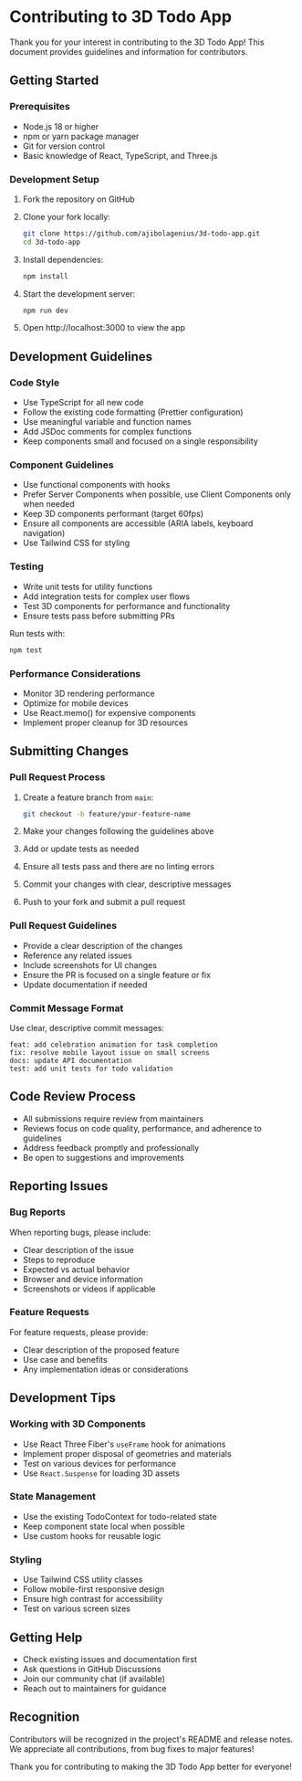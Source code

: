 # Contributing to 3D Todo App

Thank you for your interest in contributing to the 3D Todo App! This document provides guidelines and information for contributors.

## Getting Started

### Prerequisites

- Node.js 18 or higher
- npm or yarn package manager
- Git for version control
- Basic knowledge of React, TypeScript, and Three.js

### Development Setup

1. Fork the repository on GitHub
2. Clone your fork locally:
   ```bash
   git clone https://github.com/ajibolagenius/3d-todo-app.git
   cd 3d-todo-app
   ```

3. Install dependencies:
   ```bash
   npm install
   ```

4. Start the development server:
   ```bash
   npm run dev
   ```

5. Open http://localhost:3000 to view the app

## Development Guidelines

### Code Style

- Use TypeScript for all new code
- Follow the existing code formatting (Prettier configuration)
- Use meaningful variable and function names
- Add JSDoc comments for complex functions
- Keep components small and focused on a single responsibility

### Component Guidelines

- Use functional components with hooks
- Prefer Server Components when possible, use Client Components only when needed
- Keep 3D components performant (target 60fps)
- Ensure all components are accessible (ARIA labels, keyboard navigation)
- Use Tailwind CSS for styling

### Testing

- Write unit tests for utility functions
- Add integration tests for complex user flows
- Test 3D components for performance and functionality
- Ensure tests pass before submitting PRs

Run tests with:
```bash
npm test
```

### Performance Considerations

- Monitor 3D rendering performance
- Optimize for mobile devices
- Use React.memo() for expensive components
- Implement proper cleanup for 3D resources

## Submitting Changes

### Pull Request Process

1. Create a feature branch from `main`:
   ```bash
   git checkout -b feature/your-feature-name
   ```

2. Make your changes following the guidelines above
3. Add or update tests as needed
4. Ensure all tests pass and there are no linting errors
5. Commit your changes with clear, descriptive messages
6. Push to your fork and submit a pull request

### Pull Request Guidelines

- Provide a clear description of the changes
- Reference any related issues
- Include screenshots for UI changes
- Ensure the PR is focused on a single feature or fix
- Update documentation if needed

### Commit Message Format

Use clear, descriptive commit messages:
```
feat: add celebration animation for task completion
fix: resolve mobile layout issue on small screens
docs: update API documentation
test: add unit tests for todo validation
```

## Code Review Process

- All submissions require review from maintainers
- Reviews focus on code quality, performance, and adherence to guidelines
- Address feedback promptly and professionally
- Be open to suggestions and improvements

## Reporting Issues

### Bug Reports

When reporting bugs, please include:
- Clear description of the issue
- Steps to reproduce
- Expected vs actual behavior
- Browser and device information
- Screenshots or videos if applicable

### Feature Requests

For feature requests, please provide:
- Clear description of the proposed feature
- Use case and benefits
- Any implementation ideas or considerations

## Development Tips

### Working with 3D Components

- Use React Three Fiber's `useFrame` hook for animations
- Implement proper disposal of geometries and materials
- Test on various devices for performance
- Use `React.Suspense` for loading 3D assets

### State Management

- Use the existing TodoContext for todo-related state
- Keep component state local when possible
- Use custom hooks for reusable logic

### Styling

- Use Tailwind CSS utility classes
- Follow mobile-first responsive design
- Ensure high contrast for accessibility
- Test on various screen sizes

## Getting Help

- Check existing issues and documentation first
- Ask questions in GitHub Discussions
- Join our community chat (if available)
- Reach out to maintainers for guidance

## Recognition

Contributors will be recognized in the project's README and release notes. We appreciate all contributions, from bug fixes to major features!

Thank you for contributing to making the 3D Todo App better for everyone!
